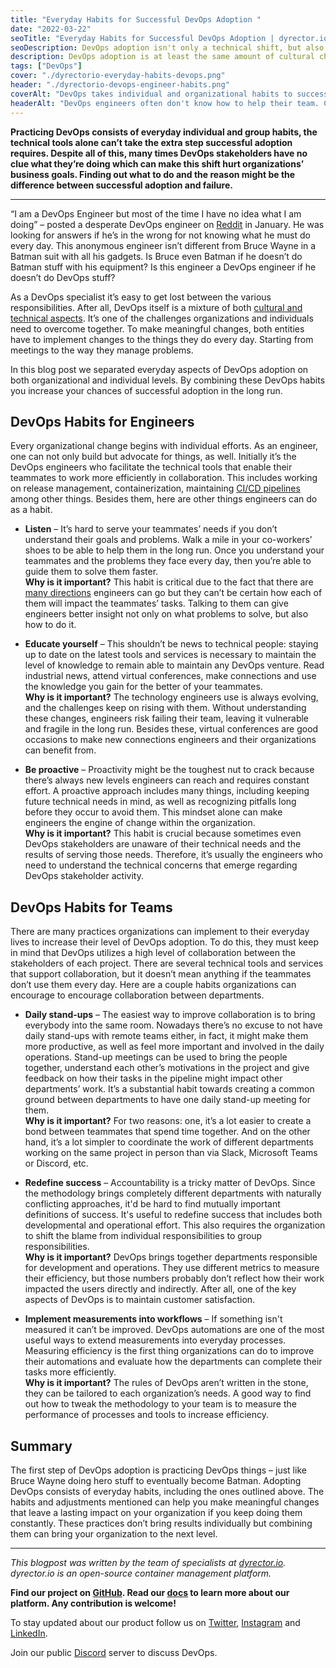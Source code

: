 ```yaml
---
title: "Everyday Habits for Successful DevOps Adoption "
date: "2022-03-22"
seoTitle: "Everyday Habits for Successful DevOps Adoption | dyrector.io"
seoDescription: DevOps adoption isn't only a technical shift, but also a cultural change. There are everyday DevOps habits teams and individuals can embrace.
description: DevOps adoption is at least the same amount of cultural change in an organization as a technical one. Because of this, sometimes teams find it hard to complete the adjustments. Find out about the everyday habits that can get you to the next level of DevOps adoption.
tags: ["DevOps"]
cover: "./dyrectorio-everyday-habits-devops.png"
header: "./dyrectorio-devops-engineer-habits.png"
coverAlt: "DevOps takes individual and organizational habits to successfully adopt, including daily stand-up meetings and listening to each other."
headerAlt: "DevOps engineers often don't know how to help their team. Changing their everyday habits can help with that."
---
```


**Practicing DevOps consists of everyday individual and group habits, the technical tools alone can’t take the extra step successful adoption requires. Despite all of this, many times DevOps stakeholders have no clue what they’re doing which can make this shift hurt organizations’ business goals. Finding out what to do and the reason might be the difference between successful adoption and failure.**

---

“I am a DevOps Engineer but most of the time I have no idea what I am doing” – posted a desperate DevOps engineer on [Reddit](https://www.reddit.com/r/devops/comments/s7r8i2/do_you_guys_know_what_you_are_doing_most_of_the/) in January. He was looking for answers if he’s in the wrong for not knowing what he must do every day. This anonymous engineer isn’t different from Bruce Wayne in a Batman suit with all his gadgets. Is Bruce even Batman if he doesn’t do Batman stuff with his equipment? Is this engineer a DevOps engineer if he doesn’t do DevOps stuff?

As a DevOps specialist it’s easy to get lost between the various responsibilities. After all, DevOps itself is a mixture of both [cultural and technical aspects](https://blog.dyrector.io/2021-11-03-devops-differ/). It’s one of the challenges organizations and individuals need to overcome together. To make meaningful changes, both entities have to implement changes to the things they do every day. Starting from meetings to the way they manage problems.

In this blog post we separated everyday aspects of DevOps adoption on both organizational and individual levels. By combining these DevOps habits you increase your chances of successful adoption in the long run.

## DevOps Habits for Engineers

Every organizational change begins with individual efforts. As an engineer, one can not only build but advocate for things, as well. Initially it’s the DevOps engineers who facilitate the technical tools that enable their teammates to work more efficiently in collaboration. This includes working on release management, containerization, maintaining [CI/CD pipelines](https://blog.dyrector.io/2022-01-02-cicd/) among other things. Besides them, here are other things engineers can do as a habit.

- **Listen** – It’s hard to serve your teammates’ needs if you don’t understand their goals and problems. Walk a mile in your co-workers’ shoes to be able to help them in the long run. Once you understand your teammates and the problems they face every day, then you’re able to guide them to solve them faster. <br>
**Why is it important?** This habit is critical due to the fact that there are [many directions](https://blog.dyrector.io/2022-03-01-devops-as-a-service/) engineers can go but they can’t be certain how each of them will impact the teammates’ tasks. Talking to them can give engineers better insight not only on what problems to solve, but also how to do it.

- **Educate yourself** – This shouldn’t be news to technical people: staying up to date on the latest tools and services is necessary to maintain the level of knowledge to remain able to maintain any DevOps venture. Read industrial news, attend virtual conferences, make connections and use the knowledge you gain for the better of your teammates.<br>
**Why is it important?** The technology engineers use is always evolving, and the challenges keep on rising with them. Without understanding these changes, engineers risk failing their team, leaving it vulnerable and fragile in the long run. Besides these, virtual conferences are good occasions to make new connections engineers and their organizations can benefit from.

- **Be proactive** – Proactivity might be the toughest nut to crack because there’s always new levels engineers can reach and requires constant effort. A proactive approach includes many things, including keeping future technical needs in mind, as well as recognizing pitfalls long before they occur to avoid them. This mindset alone can make engineers the engine of change within the organization.<br>
**Why is it important?** This habit is crucial because sometimes even DevOps stakeholders are unaware of their technical needs and the results of serving those needs. Therefore, it’s usually the engineers who need to understand the technical concerns that emerge regarding DevOps stakeholder activity. 

## DevOps Habits for Teams

There are many practices organizations can implement to their everyday lives to increase their level of DevOps adoption. To do this, they must keep in mind that DevOps utilizes a high level of collaboration between the stakeholders of each project. There are several technical tools and services that support collaboration, but it doesn’t mean anything if the teammates don’t use them every day. Here are a couple habits organizations can encourage to encourage collaboration between departments.

- **Daily stand-ups** – The easiest way to improve collaboration is to bring everybody into the same room. Nowadays there’s no excuse to not have daily stand-ups with remote teams either, in fact, it might make them more productive, as well as feel more important and involved in the daily operations. Stand-up meetings can be used to bring the people together, understand each other’s motivations in the project and give feedback on how their tasks in the pipeline might impact other departments’ work. It’s a substantial habit towards creating a common ground between departments to have one daily stand-up meeting for them.<br>
**Why is it important?** For two reasons: one, it’s a lot easier to create a bond between teammates that spend time together. And on the other hand, it’s a lot simpler to coordinate the work of different departments working on the same project in person than via Slack, Microsoft Teams or Discord, etc.

- **Redefine success** – Accountability is a tricky matter of DevOps. Since the methodology brings completely different departments with naturally conflicting approaches, it'd be hard to find mutually important definitions of success. It's useful to redefine success that includes both developmental and operational effort. This also requires the organization to shift the blame from individual responsibilities to group responsibilities.<br>
**Why is it important?** DevOps brings together departments responsible for development and operations. They use different metrics to measure their efficiency, but those numbers probably don’t reflect how their work impacted the users directly and indirectly. After all, one of the key aspects of DevOps is to maintain customer satisfaction.

- **Implement measurements into workflows** – If something isn't measured it can’t be improved. DevOps automations are one of the most useful ways to extend measurements into everyday processes. Measuring efficiency is the first thing organizations can do to improve their automations and evaluate how the departments can complete their tasks more efficiently.<br>
**Why is it important?** The rules of DevOps aren’t written in the stone, they can be tailored to each organization’s needs. A good way to find out how to tweak the methodology to your team is to measure the performance of processes and tools to increase efficiency.

## Summary 

The first step of DevOps adoption is practicing DevOps things – just like Bruce Wayne doing hero stuff to eventually become Batman. Adopting DevOps consists of everyday habits, including the ones outlined above. The habits and adjustments mentioned can help you make meaningful changes that leave a lasting impact on your organization if you keep doing them constantly. These practices don’t bring results individually but combining them can bring your organization to the next level. 

---

_This blogpost was written by the team of specialists at [dyrector.io](https://dyrector.io). dyrector.io is an open-source container management platform._

**Find our project on [GitHub](https://github.com/dyrector-io/dyrectorio/). Read our [docs](https://docs.dyrector.io/) to learn more about our platform. Any contribution is welcome!**

To stay updated about our product follow us on [Twitter](https://twitter.com/dyrectorio), [Instagram](https://www.instagram.com/dyrectorio/) and [LinkedIn](https://www.linkedin.com/company/dyrectorio/).

Join our public [Discord](https://discord.gg/hMyT9cbYFD) server to discuss DevOps.